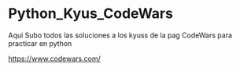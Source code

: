 # Python_Kyus_CodeWars
Aqui Subo todos las soluciones a los kyuss de la pag CodeWars para practicar en python

https://www.codewars.com/
